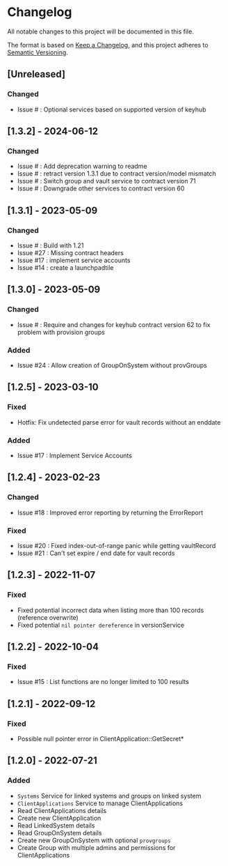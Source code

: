 # Changelog
All notable changes to this project will be documented in this file.

The format is based on [Keep a Changelog](https://keepachangelog.com/en/1.0.0/),
and this project adheres to [Semantic Versioning](https://semver.org/spec/v2.0.0.html).

## [Unreleased]
### Changed
- Issue # : Optional services based on supported version of keyhub


## [1.3.2] - 2024-06-12
### Changed
- Issue # : Add deprecation warning to readme
- Issue # : retract version 1.3.1 due to contract version/model mismatch
- Issue # : Switch group and vault service to contract version 71
- Issue # : Downgrade other services to contract version 60

## [1.3.1] - 2023-05-09
### Changed
- Issue # : Build with 1.21
- Issue #27 : Missing contract headers
- Issue #17 : implement service accounts 
- Issue #14 : create a launchpadtile


## [1.3.0] - 2023-05-09
### Changed
- Issue # : Require and changes for keyhub contract version 62 to fix problem with provision groups
### Added
- Issue #24 : Allow creation of GroupOnSystem without provGroups

## [1.2.5] - 2023-03-10
### Fixed
- Hotfix: Fix undetected parse error for vault records without an enddate

### Added
- Issue #17 : Implement Service Accounts

## [1.2.4] - 2023-02-23
### Changed
- Issue #18 : Improved error reporting by returning the ErrorReport
### Fixed
- Issue #20 : Fixed index-out-of-range panic while getting vaultRecord  
- Issue #21 : Can't set expire / end date for vault records

## [1.2.3] - 2022-11-07
### Fixed
- Fixed potential incorrect data when listing more than 100 records (reference overwrite)
- Fixed potential `nil pointer dereference` in versionService

## [1.2.2] - 2022-10-04
### Fixed
- Issue #15 : List functions are no longer limited to 100 results

## [1.2.1] - 2022-09-12
### Fixed
- Possible null pointer error in ClientApplication::GetSecret*

## [1.2.0] - 2022-07-21
### Added
- `Systems` Service for linked systems and groups on linked system
- `ClientApplications` Service to manage ClientApplications
- Read ClientApplications details
- Create new ClientApplication
- Read LinkedSystem details
- Read GroupOnSystem details
- Create new GroupOnSystem with optional `provgroups`
- Create Group with multiple admins and permissions for ClientApplications
